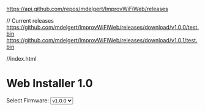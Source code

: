 https://api.github.com/repos/mdelgert/ImprovWiFiWeb/releases

// Current releases
https://github.com/mdelgert/ImprovWiFiWeb/releases/download/v1.0.0/test.bin
https://github.com/mdelgert/ImprovWiFiWeb/releases/download/v1.0.1/test.bin

//index.html
<!DOCTYPE html>
<html lang="en">
  <head>
    <meta charset="UTF-8" />
    <meta name="viewport" content="width=device-width, initial-scale=1.0" />
    <title>ESP32 Web Installer</title>
    <link rel="stylesheet" href="css/styles.css" />
  </head>
  <body>
    <div class="content">
      <h1>Web Installer 1.0</h1>
      <div>
        <label for="firmware-select">Select Firmware:</label>
        <select id="firmware-select" class="dropdown">
          <option value="firmware/v1.0.0.json">v1.0.0</option>
          <option value="firmware/v1.0.1.json">v1.0.1</option>
        </select>
      </div>
      <br />
      <esp-web-install-button
        id="install-button"
        manifest="firmware/manifest1.json"
        class="firmware-installer"
      ></esp-web-install-button>
    </div>
    <script type="module">
      import 'esp-web-tools';
      const firmwareSelect = document.getElementById('firmware-select');
      const installButton = document.getElementById('install-button');

      firmwareSelect.addEventListener('change', (event) => {
        const selectedManifest = event.target.value;
        installButton.setAttribute('manifest', selectedManifest);
      });
    </script>
  </body>
</html>

//firmware/v1.0.0.json
{
    "name": "Test",
    "version": "v1.0.0",
    "home_assistant_domain": "esphome",
    "funding_url": "https://github.com/mdelgert/ImprovWiFiWeb",
    "new_install_prompt_erase": false,
    "builds": [
      {
        "chipFamily": "ESP32-S3",
        "parts": [
          { "path": "v1.0.0.bin", "offset": 0 }
        ]
      }
    ]
}

//build-and-release-pio.yml
name: PlatformIO Build

on:
  push:
    tags:
      - "v*.*.*"

jobs:
  build:
    runs-on: ubuntu-latest

    steps:
      - name: Checkout code
        uses: actions/checkout@v3

      - name: Set up Python
        uses: actions/setup-python@v4
        with:
          python-version: 3.11

      - name: Set up PlatformIO
        run: |
          python3 -m pip install -U pip
          pip install platformio

      - name: Build firmware
        run: |
          pio run --environment esp32-s3-devkitc-1

      - name: Debug list firmware directory
        run: ls -R .pio/build/esp32-s3-devkitc-1

      - name: Create GitHub Release
        uses: softprops/action-gh-release@v1
        with:
          files: |
            .pio/build/esp32-s3-devkitc-1/test.bin
        env:
          GITHUB_TOKEN: ${{ secrets.GITHUB_TOKEN }}

//deploy-github-pages.yml
name: GitHub Pages

on:
  workflow_run:
    workflows:
      - PlatformIO Build
    types:
      - completed

jobs:
  build-deploy:
    runs-on: ubuntu-latest

    steps:
      - name: Checkout repository
        uses: actions/checkout@v3

      - name: Set up Node.js
        uses: actions/setup-node@v3
        with:
          node-version: 18

      - name: Cache Node modules
        uses: actions/cache@v3
        with:
          path: ~/.npm
          key: ${{ runner.os }}-node-${{ hashFiles('**/package-lock.json') }}
          restore-keys: |
            ${{ runner.os }}-node-

      - name: Install dependencies
        working-directory: site
        run: npm install

      - name: Clean dist folder
        run: rm -rf site/dist

      - name: Build website
        working-directory: site
        run: NODE_ENV=production npm run build

      - name: Download firmware from GitHub Release
        run: |
          curl -L -o site/dist/firmware/test.bin https://github.com/mdelgert/ImprovWiFiWeb/releases/download/v1.0.0/test.bin

      - name: Debug list build output
        run: ls -R site/dist

      - name: Deploy to GitHub Pages
        uses: peaceiris/actions-gh-pages@v4
        with:
          github_token: ${{ secrets.GITHUB_TOKEN }}
          publish_dir: site/dist
